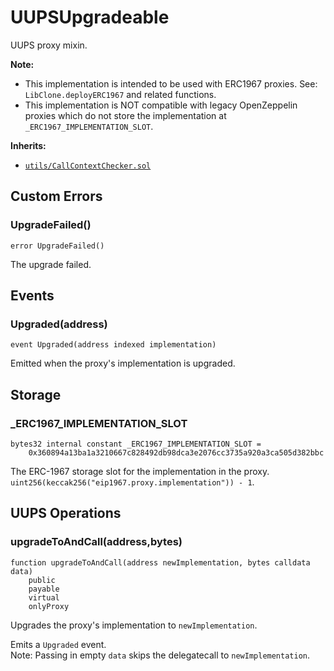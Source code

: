 # UUPSUpgradeable

UUPS proxy mixin.


<b>Note:</b>

- This implementation is intended to be used with ERC1967 proxies. See: `LibClone.deployERC1967` and related functions.
- This implementation is NOT compatible with legacy OpenZeppelin proxies
which do not store the implementation at `_ERC1967_IMPLEMENTATION_SLOT`.

<b>Inherits:</b>  

- [`utils/CallContextChecker.sol`](utils/callcontextchecker.md)  


<!-- customintro:start --><!-- customintro:end -->

## Custom Errors

### UpgradeFailed()

```solidity
error UpgradeFailed()
```

The upgrade failed.

## Events

### Upgraded(address)

```solidity
event Upgraded(address indexed implementation)
```

Emitted when the proxy's implementation is upgraded.

## Storage

### _ERC1967_IMPLEMENTATION_SLOT

```solidity
bytes32 internal constant _ERC1967_IMPLEMENTATION_SLOT =
    0x360894a13ba1a3210667c828492db98dca3e2076cc3735a920a3ca505d382bbc
```

The ERC-1967 storage slot for the implementation in the proxy.   
`uint256(keccak256("eip1967.proxy.implementation")) - 1`.

## UUPS Operations

### upgradeToAndCall(address,bytes)

```solidity
function upgradeToAndCall(address newImplementation, bytes calldata data)
    public
    payable
    virtual
    onlyProxy
```

Upgrades the proxy's implementation to `newImplementation`.   

Emits a `Upgraded` event.   
Note: Passing in empty `data` skips the delegatecall to `newImplementation`.